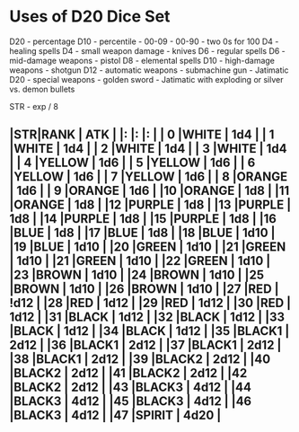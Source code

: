 # Uses of D20 Dice Set

D20    - percentage
D10    - percentile
         - 00-09
         - 00-90
         - two 0s for 100
D4     - healing spells
D4     - small weapon damage
         - knives
D6     - regular spells
D6     - mid-damage weapons
         - pistol
D8     - elemental spells
D10    - high-damage weapons
         - shotgun
D12    - automatic weapons
         - submachine gun
         - Jatimatic
D20    - special weapons
         - golden sword
         - Jatimatic with exploding or silver vs. demon bullets

STR      - exp / 8

|STR|RANK   | ATK  |
|:  |:      |:     |
| 0 |WHITE  | 1d4  |
| 1 |WHITE  | 1d4  |
| 2 |WHITE  | 1d4  |
| 3 |WHITE  | 1d4  |
| 4 |YELLOW | 1d6  |
| 5 |YELLOW | 1d6  |
| 6 |YELLOW | 1d6  |
| 7 |YELLOW | 1d6  |
| 8 |ORANGE | 1d6  |
| 9 |ORANGE | 1d6  |
|10 |ORANGE | 1d8  |
|11 |ORANGE | 1d8  |
|12 |PURPLE | 1d8  |
|13 |PURPLE | 1d8  |
|14 |PURPLE | 1d8  |
|15 |PURPLE | 1d8  |
|16 |BLUE   | 1d8  |
|17 |BLUE   | 1d8  |
|18 |BLUE   | 1d10 |
|19 |BLUE   | 1d10 |
|20 |GREEN  | 1d10 |
|21 |GREEN  | 1d10 |
|21 |GREEN  | 1d10 |
|22 |GREEN  | 1d10 |
|23 |BROWN  | 1d10 |
|24 |BROWN  | 1d10 |
|25 |BROWN  | 1d10 |
|26 |BROWN  | 1d10 |
|27 |RED    | !d12 |
|28 |RED    | 1d12 |
|29 |RED    | 1d12 |
|30 |RED    | 1d12 |
|31 |BLACK  | 1d12 |
|32 |BLACK  | 1d12 |
|33 |BLACK  | 1d12 |
|34 |BLACK  | 1d12 |
|35 |BLACK1 | 2d12 |
|36 |BLACK1 | 2d12 |
|37 |BLACK1 | 2d12 |
|38 |BLACK1 | 2d12 |
|39 |BLACK2 | 2d12 |
|40 |BLACK2 | 2d12 |
|41 |BLACK2 | 2d12 |
|42 |BLACK2 | 2d12 |
|43 |BLACK3 | 4d12 |
|44 |BLACK3 | 4d12 |
|45 |BLACK3 | 4d12 |
|46 |BLACK3 | 4d12 |
|47 |SPIRIT | 4d20 |
--------------------


